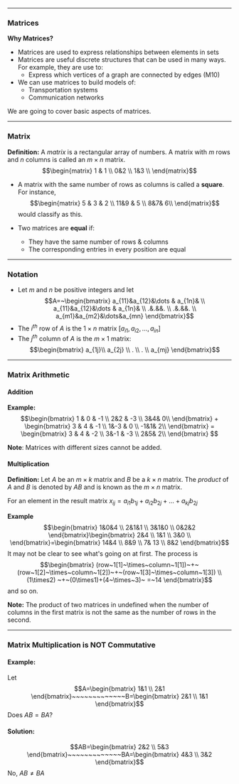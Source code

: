 - - -
### Matrices
**Why Matrices?**
- Matrices are used to express relationships between elements in sets
- Matrices are useful discrete structures that can be used in many ways. For example, they are use to:
	- Express which vertices of a graph are connected by edges (M10)
- We can use matrices to build models of:
	- Transportation systems
	- Communication networks

We are going to cover basic aspects of matrices.

- - -
### Matrix
**Definition:** A *matrix* is a rectangular array of numbers. A matrix with $m$ rows and $n$ columns is called an $m \times n$ matrix.
$$\begin{matrix}
1 & 1 \\
0&2 \\
1&3 \\
\end{matrix}$$
- A matrix with the same number of rows as columns is called a **square**. For instance,
$$\begin{matrix}
5 & 3 & 2 \\
11&9 & 5 \\
8&7& 6\\
\end{matrix}$$
would classify as this.

- Two matrices are **equal** if:
	- They have the same number of rows & columns
	- The corresponding entries in every position are equal

- - -
### Notation
- Let $m$ and $n$ be positive integers and let
$$A=~\begin{bmatrix}
a_{11}&a_{12}&\dots & a_{1n}& \\
a_{11}&a_{12}&\dots & a_{1n}& \\
.&.&&. \\
.&.&&. \\
a_{m1}&a_{m2}&\dots&a_{mn}
\end{bmatrix}$$
- The $i^{th}$ row of $A$ is the $1 \times n$ matrix $[a_{i1},a_{i2},\dots,a_{in}]$
- The $j^{th}$ column of $A$ is the $m\times 1$ matrix: $$\begin{bmatrix}
a_{1j}\\
a_{2j} \\
. \\
. \\
a_{mj}
\end{bmatrix}$$
---
### Matrix Arithmetic 

#### Addition
**Example:**
$$\begin{bmatrix}
1 & 0 & -1 \\
2&2 & -3 \\
3&4& 0\\
\end{bmatrix} + \begin{bmatrix}
3 & 4 & -1 \\
1&-3 & 0 \\
-1&1& 2\\
\end{bmatrix} = \begin{bmatrix}
3 & 4 & -2 \\
3&-1 & -3 \\
2&5& 2\\
\end{bmatrix} $$

**Note**: Matrices with different sizes cannot be added.

#### Multiplication
**Definition:** Let $A$ be an $m \times k$ matrix and $B$ be a $k \times n$ matrix. The *product* of $A$ and $B$ is denoted by $AB$ and is known as the $m \times n$ matrix.

For an element in the result matrix $x_{ij}=a_{i{1}}b_{1j}+a_{i2}b_{2j}+\dots+a_{kj}b_{2j}$

**Example**
$$\begin{bmatrix}
1&0&4 \\
2&1&1 \\
3&1&0 \\
0&2&2
\end{bmatrix}\begin{bmatrix}
2&4 \\
1&1 \\
3&0 \\
\end{bmatrix}=\begin{bmatrix}
14&4 \\
8&9 \\
7& 13 \\
8&2
\end{bmatrix}$$
It may not be clear to see what's going on at first. The process is
$$\begin{bmatrix}
(row~1[1]~\times~column~1[1])~+~(row~1[2]~\times~column~1[2])~+~(row~1[3]~\times~column~1[3]) \\
(1\times2) ~+~(0\times1)+(4~\times~3)~ =~14
\end{bmatrix}$$
and so on.


**Note:** The product of two matrices in undefined when the number of columns in the first matrix is not the same as the number of rows in the second.

- - -
### Matrix Multiplication is NOT Commutative

#### Example: 
Let
$$A=\begin{bmatrix}
1&1 \\
2&1
\end{bmatrix}~~~~~~~~~~~~~B=\begin{bmatrix}
2&1 \\
1&1
\end{bmatrix}$$
Does $AB=BA$?

#### Solution:
$$AB=\begin{bmatrix}
2&2 \\
5&3
\end{bmatrix}~~~~~~~~~~~~~BA=\begin{bmatrix}
4&3 \\
3&2
\end{bmatrix}$$
No, $AB\neq BA$






